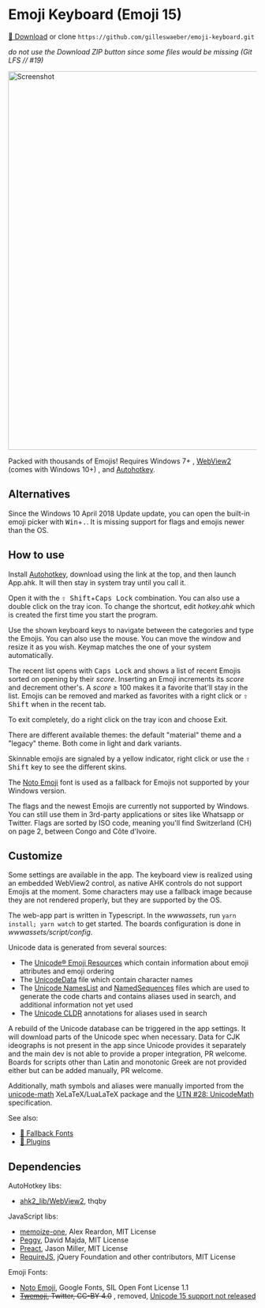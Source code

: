 Emoji Keyboard (Emoji 15)
==============
[💾 Download](https://github.com/gilleswaeber/emoji-keyboard/releases/latest/download/emoji-keyboard.zip) or
clone `https://github.com/gilleswaeber/emoji-keyboard.git`

*do not use the Download ZIP button since some files would be missing (Git LFS // #19)*

<img alt="Screenshot" src="https://i.imgur.com/rJFlKDm.png" width="766" />

Packed with thousands of Emojis!
Requires Windows 7+
, [WebView2](https://go.microsoft.com/fwlink/p/?LinkId=2124703) (comes with Windows 10+)
, and [Autohotkey](https://autohotkey.com/).

Alternatives
------------
Since the Windows 10 April 2018 Update update, you can open the built-in emoji picker with <kbd>Win</kbd>+<kbd>.</kbd>.
It is missing support for flags and emojis newer than the OS.

How to use
----------
Install [Autohotkey](https://autohotkey.com/), download using the link at the top, and then launch App.ahk. It will then stay in
system tray until you call it.

Open it with the <kbd>⇧ Shift</kbd>+<kbd>Caps Lock</kbd> combination.
You can also use a double click on the tray icon.
To change the shortcut, edit *hotkey.ahk* which is created the first time you start the program.

Use the shown keyboard keys to navigate between the categories and type the Emojis. You can also use the mouse. You can move the window and resize it as you wish.
Keymap matches the one of your system automatically.

The recent list opens with <kbd>Caps Lock</kbd> and shows a list of recent Emojis sorted on opening by their *score*. Inserting an Emoji increments its *score* and decrement other's.
A *score* ≥ 100 makes it a favorite that'll stay in the list.
Emojis can be removed and marked as favorites with a right click or <kbd>⇧ Shift</kbd> when in the recent tab.

To exit completely, do a right click on the tray icon and choose Exit.

There are different available themes: the default "material" theme and a "legacy" theme. Both come in light and dark variants.

Skinnable emojis are signaled by a yellow indicator, right click or use the <kbd>⇧ Shift</kbd> key to see the different skins.

The [Noto Emoji](https://github.com/googlefonts/noto-emoji) font is used as a fallback for Emojis not supported by your Windows version.

The flags and the newest Emojis are currently not supported by Windows. You can still use them in 3rd-party applications or sites like Whatsapp or Twitter.
Flags are sorted by ISO code, meaning you'll find Switzerland (CH) on page 2, between Congo and Côte d'Ivoire.

Customize
---------
Some settings are available in the app.
The keyboard view is realized using an embedded WebView2 control, as native AHK controls do not support Emojis at the
moment.
Some characters may use a fallback image because they are not rendered properly, but they are supported by the OS.

The web-app part is written in Typescript.
In the *wwwassets*, run `yarn install; yarn watch` to get started.
The boards configuration is done in *wwwassets/script/config*.

Unicode data is generated from several sources:

- The [Unicode® Emoji Resources](http://unicode.org/emoji/) which contain information about emoji attributes and emoji
  ordering
- The [UnicodeData](http://unicode.org/Public/3.0-Update/UnicodeData-3.0.0.html) file which contain character names
- The [Unicode NamesList](https://unicode.org/Public/UNIDATA/NamesList.txt)
  and [NamedSequences](https://unicode.org/Public/UNIDATA/NamedSequences.txt) files which are used to generate the code
  charts
  and contains aliases used in search, and additional information not yet used
- The [Unicode CLDR](https://cldr.unicode.org/) annotations for aliases used in search

A rebuild of the Unicode database can be triggered in the app settings. It will download parts of the Unicode spec when
necessary.
Data for CJK ideographs is not present in the app since Unicode provides it separately and the main dev is not able to
provide a proper integration, PR welcome.
Boards for scripts other than Latin and monotonic Greek are not provided either but can be added manually, PR welcome.

Additionally, math symbols and aliases were manually imported from the [unicode-math](https://wspr.io/unicode-math/)
XeLaTeX/LuaLaTeX package and the [UTN #28: UnicodeMath](https://www.unicode.org/notes/tn28/) specification.

See also:

- [🔣 Fallback Fonts](https://github.com/gilleswaeber/emoji-keyboard/wiki/Fallback-Fonts)
- [🪇 Plugins](https://github.com/gilleswaeber/emoji-keyboard/wiki/Plugins)

Dependencies
------------
AutoHotkey libs:

- [ahk2_lib/WebView2](https://github.com/thqby/ahk2_lib), thqby

JavaScript libs:

- [memoize-one](https://github.com/alexreardon/memoize-one.git), Alex Reardon, MIT License
- [Peggy](https://peggyjs.org/), David Majda, MIT License
- [Preact](https://preactjs.com/), Jason Miller, MIT License
- [RequireJS](https://github.com/requirejs/requirejs), jQuery Foundation and other contributors, MIT License

Emoji Fonts:

- [Noto Emoji](https://github.com/googlefonts/noto-emoji), Google Fonts, SIL Open Font License 1.1
- <del>[Twemoji](https://github.com/twitter/twemoji), Twitter, CC-BY 4.0</del>
  , removed, [Unicode 15 support not released](https://github.com/twitter/twemoji/issues/570)

